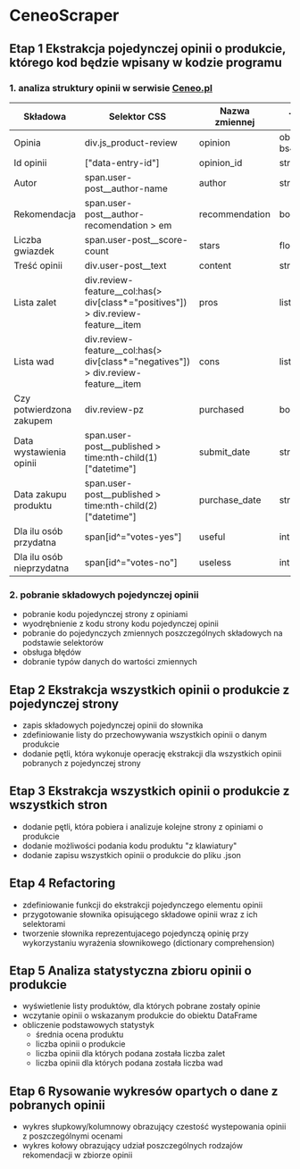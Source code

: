 # CeneoScraper
## Etap 1 Ekstrakcja pojedynczej opinii o produkcie, którego kod będzie wpisany w kodzie programu
### 1. analiza struktury opinii w serwisie [Ceneo.pl](https://www.ceneo.pl)

|Składowa|Selektor CSS|Nazwa zmiennej|Typ danych|
|--------|------------|--------------|----------|
|Opinia|div.js_product-review|opinion|obiekt bs4.element.Tag|
|Id opinii|["data-entry-id"]|opinion_id|str|
|Autor|span.user-post__author-name|author|str|
|Rekomendacja|span.user-post__author-recomendation > em|recommendation|bool|
|Liczba gwiazdek|span.user-post__score-count|stars|float|
|Treść opinii|div.user-post__text|content|str|
|Lista zalet|div.review-feature__col:has(> div[class*="positives"]) > div.review-feature__item|pros|list|
|Lista wad|div.review-feature__col:has(> div[class*="negatives"]) > div.review-feature__item|cons|list|
|Czy potwierdzona zakupem|div.review-pz|purchased|bool|
|Data wystawienia opinii|span.user-post__published > time:nth-child(1)["datetime"]|submit_date|str|
|Data zakupu produktu|span.user-post__published > time:nth-child(2)["datetime"]|purchase_date|str|
|Dla ilu osób przydatna|span[id^="votes-yes"]|useful|int|
|Dla ilu osób nieprzydatna|span[id^="votes-no"]|useless|int|



### 2. pobranie składowych pojedynczej opinii
- pobranie kodu pojedynczej strony z opiniami
- wyodrębnienie z kodu strony kodu pojedynczej opinii
- pobranie do pojedynczych zmiennych poszczególnych składowych na podstawie selektorów
- obsługa błędów
- dobranie typów danych do wartości zmiennych

## Etap 2 Ekstrakcja wszystkich opinii o produkcie z pojedynczej strony
- zapis składowych pojedynczej opinii do słownika
- zdefiniowanie listy do przechowywania wszystkich opinii o danym produkcie
- dodanie pętli, która wykonuje operację ekstrakcji dla wszystkich opinii pobranych z pojedynczej strony

## Etap 3 Ekstrakcja wszystkich opinii o produkcie z wszystkich stron
- dodanie pętli, która pobiera i analizuje kolejne strony z opiniami o produkcie
- dodanie możliwości podania kodu produktu "z klawiatury"
- dodanie zapisu wszystkich opinii o produkcie do pliku .json

## Etap 4 Refactoring
- zdefiniowanie funkcji do ekstrakcji pojedynczego elementu opinii
- przygotowanie słownika opisującego składowe opinii wraz z ich selektorami
- tworzenie słownika reprezentujacego pojedynczą opinię przy wykorzystaniu wyrażenia słownikowego (dictionary comprehension)

## Etap 5 Analiza statystyczna zbioru opinii o produkcie
- wyświetlenie listy produktów, dla których pobrane zostały opinie
- wczytanie opinii o wskazanym produkcie do obiektu DataFrame
- obliczenie podstawowych statystyk
    * średnia ocena produktu
    * liczba opinii o produkcie
    * liczba opinii dla których podana została liczba zalet
    * liczba opinii dla których podana została liczba wad

## Etap 6 Rysowanie wykresów opartych o dane z pobranych opinii
- wykres słupkowy/kolumnowy obrazujący czestość wystepowania opinii z poszczególnymi ocenami
- wykres kołowy obrazujący udział poszczególnych rodzajów rekomendacji w zbiorze opinii